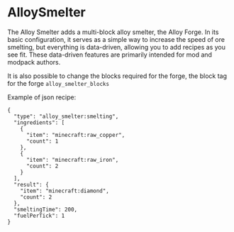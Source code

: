 # AlloySmelter

The Alloy Smelter adds a multi-block alloy smelter, the Alloy Forge. In its basic configuration, it serves as a simple way to increase the speed of ore smelting, but everything is data-driven, allowing you to add recipes as you see fit. These data-driven features are primarily intended for mod and modpack authors.

It is also possible to change the blocks required for the forge, the block tag for the forge `alloy_smelter_blocks`

Example of json recipe:
```
{
  "type": "alloy_smelter:smelting",
  "ingredients": [
    {
      "item": "minecraft:raw_copper",
      "count": 1
    },
    {
      "item": "minecraft:raw_iron",
      "count": 2
    }
  ],
  "result": {
    "item": "minecraft:diamond",
    "count": 2
  },
  "smeltingTime": 200,
  "fuelPerTick": 1
}
```
